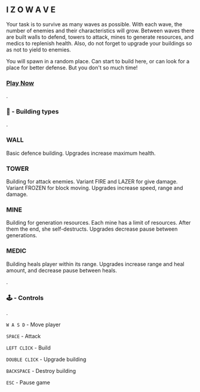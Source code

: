## I Z O W A V E

Your task is to survive as many waves as possible. With each wave, the number of enemies and their characteristics will grow. Between waves there are built walls to defend, towers to attack, mines to generate resources, and medics to replenish health. Also, do not forget to upgrade your buildings so as not to yield to enemies.

You will spawn in a random place. Can start to build here, or can look for a place for better defense. But you don't so much time!

### __[Play Now](https://izowave.neki.guru)__

.
### 🏣 - Building types
.

### __WALL__
Basic defence building. 
Upgrades increase maximum health.


### __TOWER__
Building for attack enemies. Variant FIRE and LAZER for give damage. Variant FROZEN for block moving.
Upgrades increase speed, range and damage.


### __MINE__
Building for generation resources. Each mine has a limit of resources. After them the end, she self-destructs.
Upgrades decrease pause between generations.


### __MEDIC__
Building heals player within its range.
Upgrades increase range and heal amount, and decrease pause between heals.

.
### 🕹 - Controls
.

`W A S D` - Move player

`SPACE` - Attack

`LEFT CLICK` - Build

`DOUBLE CLICK` - Upgrade building

`BACKSPACE` - Destroy building

`ESC` - Pause game